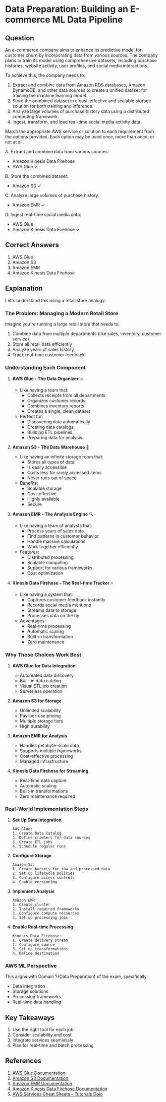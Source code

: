 # Data Preparation: Building an E-commerce ML Data Pipeline

## Question
An e-commerce company aims to enhance its predictive model for customer churn by incorporating data from various sources. The company plans to train its model using comprehensive datasets, including purchase histories, website activity, user profiles, and social media interactions.

To achieve this, the company needs to:

1. Extract and combine data from Amazon RDS databases, Amazon DynamoDB, and other data sources to create a unified dataset for training the machine learning model.
2. Store the combined dataset in a cost-effective and scalable storage solution for both training and inference.
3. Analyze large volumes of purchase history data using a distributed computing framework.
4. Ingest, transform, and load real-time social media activity data.

Match the appropriate AWS service or solution to each requirement from the options provided. Each option may be used once, more than once, or not at all.

A. Extract and combine data from various sources:
   - Amazon Kinesis Data Firehose
   - AWS Glue ✓

B. Store the combined dataset:
   - Amazon S3 ✓

C. Analyze large volumes of purchase history:
   - Amazon EMR ✓

D. Ingest real-time social media data:
   - AWS Glue
   - Amazon Kinesis Data Firehose ✓

## Correct Answers
1. AWS Glue
2. Amazon S3
3. Amazon EMR
4. Amazon Kinesis Data Firehose

## Explanation

Let's understand this using a retail store analogy:

### The Problem: Managing a Modern Retail Store
Imagine you're running a large retail store that needs to:
1. Combine data from multiple departments (like sales, inventory, customer service)
2. Store all retail data efficiently
3. Analyze years of sales history
4. Track real-time customer feedback

### Understanding Each Component

1. **AWS Glue - The Data Organizer** 📊
   - Like having a team that:
     * Collects receipts from all departments
     * Organizes customer records
     * Combines inventory reports
     * Creates a single, clean dataset
   - Perfect for:
     * Discovering data automatically
     * Creating data catalogs
     * Building ETL pipelines
     * Preparing data for analysis

2. **Amazon S3 - The Data Warehouse** 🏪
   - Like having an infinite storage room that:
     * Stores all types of data
     * Is easily accessible
     * Costs less for rarely accessed items
     * Never runs out of space
   - Benefits:
     * Scalable storage
     * Cost-effective
     * Highly available
     * Secure

3. **Amazon EMR - The Analysis Engine** 🔍
   - Like having a team of analysts that:
     * Process years of sales data
     * Find patterns in customer behavior
     * Handle massive calculations
     * Work together efficiently
   - Features:
     * Distributed processing
     * Scalable computing
     * Support for various frameworks
     * Cost optimization

4. **Kinesis Data Firehose - The Real-time Tracker** ⚡
   - Like having a system that:
     * Captures customer feedback instantly
     * Records social media mentions
     * Streams data to storage
     * Processes data on the fly
   - Advantages:
     * Real-time processing
     * Automatic scaling
     * Built-in transformation
     * Zero maintenance

### Why These Choices Work Best

1. **AWS Glue for Data Integration**
   - Automated data discovery
   - Built-in data catalog
   - Visual ETL job creation
   - Serverless operation

2. **Amazon S3 for Storage**
   - Unlimited scalability
   - Pay-per-use pricing
   - Multiple storage tiers
   - High durability

3. **Amazon EMR for Analysis**
   - Handles petabyte-scale data
   - Supports multiple frameworks
   - Cost-effective processing
   - Managed infrastructure

4. **Kinesis Data Firehose for Streaming**
   - Real-time data capture
   - Automatic scaling
   - Built-in transformations
   - Zero maintenance required

### Real-World Implementation Steps

1. **Set Up Data Integration**
   ```
   AWS Glue:
   1. Create Data Catalog
   2. Define crawlers for data sources
   3. Create ETL jobs
   4. Schedule regular runs
   ```

2. **Configure Storage**
   ```
   Amazon S3:
   1. Create buckets for raw and processed data
   2. Set up lifecycle policies
   3. Configure access controls
   4. Enable versioning
   ```

3. **Implement Analysis**
   ```
   Amazon EMR:
   1. Create cluster
   2. Install required frameworks
   3. Configure compute resources
   4. Set up processing jobs
   ```

4. **Enable Real-time Processing**
   ```
   Kinesis Data Firehose:
   1. Create delivery stream
   2. Configure source
   3. Set up transformations
   4. Define destination
   ```

### AWS ML Perspective
This aligns with Domain 1 (Data Preparation) of the exam, specifically:
- Data integration
- Storage solutions
- Processing frameworks
- Real-time data handling

## Key Takeaways
1. Use the right tool for each job
2. Consider scalability and cost
3. Integrate services seamlessly
4. Plan for real-time and batch processing

## References

1. [AWS Glue Documentation](https://docs.aws.amazon.com/glue/latest/dg/what-is-glue.html)
2. [Amazon S3 Documentation](https://docs.aws.amazon.com/AmazonS3/latest/userguide/Welcome.html)
3. [Amazon EMR Documentation](https://docs.aws.amazon.com/emr/latest/ManagementGuide/emr-what-is-emr.html)
4. [Amazon Kinesis Data Firehose Documentation](https://docs.aws.amazon.com/firehose/latest/dev/what-is-this-service.html)
5. [AWS Services Cheat Sheets - Tutorials Dojo](https://tutorialsdojo.com)
